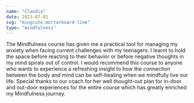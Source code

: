 ```yaml
---
name: "Claudia"
date: 2023-07-01
svg: "mingcute:mortarboard-line"
type: "mindfulness"
---
```

The Mindfulness course has given me a practical tool for managing my anxiety when facing current challenges with my teenagers. I learnt to hold the space before reacting to their behavior or before negative thoughts in my mind spirals out of control. I would recommend this course to anyone who wants to experience a refreshing insight to how the connection between the body and mind can be self-healing when we mindfully live our life.
Special thanks to our coach for her well thought-out plan for in-door and out-door experiences for the entire course which has greatly enriched my Mindfulness journey.
